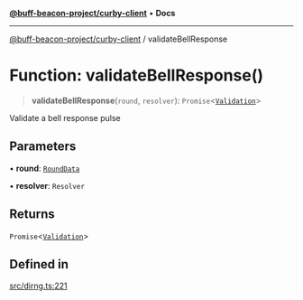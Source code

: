 [**@buff-beacon-project/curby-client**](../index.md) • **Docs**

***

[@buff-beacon-project/curby-client](../index.md) / validateBellResponse

# Function: validateBellResponse()

> **validateBellResponse**(`round`, `resolver`): `Promise`\<[`Validation`](../type-aliases/Validation.md)\>

Validate a bell response pulse

## Parameters

• **round**: [`RoundData`](../type-aliases/RoundData.md)

• **resolver**: `Resolver`

## Returns

`Promise`\<[`Validation`](../type-aliases/Validation.md)\>

## Defined in

[src/dirng.ts:221](https://github.com/buff-beacon-project/curby-js-client/blob/ce0e851c9bd9e50ac8f84d3519f029bd8ad289d0/src/dirng.ts#L221)
